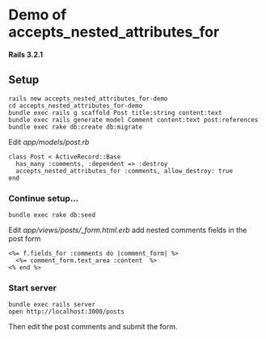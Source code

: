 # Demo of accepts_nested_attributes_for

**Rails 3.2.1**

## Setup

    rails new accepts_nested_attributes_for-demo
    cd accepts_nested_attributes_for-demo
    bundle exec rails g scaffold Post title:string content:text
    bundle exec rails generate model Comment content:text post:references
    bundle exec rake db:create db:migrate


Edit *app/models/post.rb*

    class Post < ActiveRecord::Base
      has_many :comments, :dependent => :destroy
      accepts_nested_attributes_for :comments, allow_destroy: true
    end

### Continue setup…

    bundle exec rake db:seed

Edit *app/views/posts/_form.html.erb* add nested comments fields in the post form

    <%= f.fields_for :comments do |comment_form| %>
      <%= comment_form.text_area :content  %>
    <% end %>

### Start server

    bundle exec rails server
    open http://localhost:3000/posts

Then edit the post comments and submit the form.